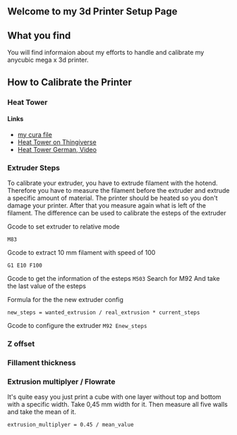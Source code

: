 ## Welcome to my 3d Printer Setup Page

## What you find
You will find informaion about my efforts to handle and calibrate my anycubic mega x 3d printer. 

## How to Calibrate the Printer

### Heat Tower

#### Links
- [my cura file]()
- [Heat Tower on Thingiverse](https://www.thingiverse.com/thing:2729076)
- [Heat Tower German, Video](https://www.youtube.com/watch?v=wlRO5C9CUb0&list=PLIr33KPqFkS7zMYsN66CPz1qMfeKCvnlc&index=1&t=1140s)

### Extruder Steps
To calibrate your extruder, you have to extrude filament with the hotend. 
Therefore you have to measure the filament before the extruder and extrude a specific amount of material. The printer should be heated so you don't damage your printer.
After that you measure again what is left of the filament. The difference can be used to calibrate the esteps of the extruder 

Gcode to set extruder to relative mode

`M83`

Gcode to extract 10 mm filament with speed of 100

`G1 E10 F100`

Gcode to get the information of the esteps
`M503`
Search for M92
And take the last value of the esteps

Formula for the the new extruder config
```
new_steps = wanted_extrusion / real_extrusion * current_steps
````


Gcode to configure the extruder
`M92 Enew_steps`

### Z offset

### Fillament thickness

### Extrusion multiplyer / Flowrate
It's quite easy you just print a cube with one layer without top and bottom with a specific width. Take 0,45 mm width for it.
Then measure all five walls and take the mean of it.
```
extrusion_multiplyer = 0.45 / mean_value
```
